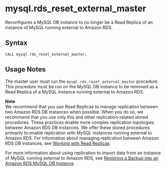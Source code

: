# mysql\.rds\_reset\_external\_master<a name="mysql_rds_reset_external_master"></a>

Reconfigures a MySQL DB instance to no longer be a Read Replica of an instance of MySQL running external to Amazon RDS\.

## Syntax<a name="mysql_rds_reset_external_master-syntax"></a>

```
CALL mysql.rds_reset_external_master;
```

## Usage Notes<a name="mysql_rds_reset_external_master-usage-notes"></a>

The master user must run the `mysql.rds_reset_external_master` procedure\. This procedure must be run on the MySQL DB instance to be removed as a Read Replica of a MySQL instance running external to Amazon RDS\.

**Note**  
We recommend that you use Read Replicas to manage replication between two Amazon RDS DB instances when possible\. When you do so, we recommend that you use only this and other replication\-related stored procedures\. These practices enable more complex replication topologies between Amazon RDS DB instances\. We offer these stored procedures primarily to enable replication with MySQL instances running external to Amazon RDS\. For information about managing replication between Amazon RDS DB instances, see [Working with Read Replicas](USER_ReadRepl.md)\.

For more information about using replication to import data from an instance of MySQL running external to Amazon RDS, see [Restoring a Backup into an Amazon RDS MySQL DB Instance](MySQL.Procedural.Importing.md)\.